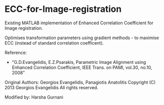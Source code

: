 # ECC-for-Image-registration

Existing MATLAB implementation of Enhanced Correlation Coefficient for Image registration.

Optimises transformation parameters using gradient methods - to maximise ECC (instead of standard correlation coefficent).

Reference: 
 - "G.D.Evangelidis, E.Z.Psarakis, Parametric Image Alignment using
Enhanced Correlation Coefficient, IEEE Trans. on PAMI, vol.30, no.10, 2008"

Original Authors: Georgios Evangelidis, Panagiotis Anatolitis
Copyright (C) 2013 Georgios Evangelidis
All rights reserved.

Modified by: Harsha Gurnani

